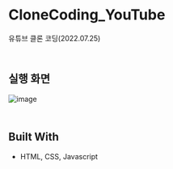 # CloneCoding_YouTube
유튜브 클론 코딩(2022.07.25)

<br>실행 화면
---------------------
![image](https://user-images.githubusercontent.com/82978463/180974831-ce21d204-0c11-4711-b53e-ade91e72e770.png)

<br>Built With
---------------------
- HTML, CSS, Javascript
